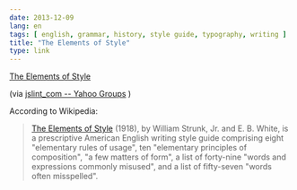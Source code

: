 ```yaml
---
date: 2013-12-09
lang: en
tags: [ english, grammar, history, style guide, typography, writing ]
title: "The Elements of Style"
type: link
---
```


[The Elements of Style](http://www.crockford.com/wrrrld/style.html)

(via [jslint_com -- Yahoo
Groups](http://groups.yahoo.com/neo/groups/jslint_com/conversations/topics/1996)
)

According to Wikipedia:

> [The Elements of
> Style](http://en.wikipedia.org/wiki/The_Elements_of_Style) (1918), by
> William Strunk, Jr. and E. B. White, is a prescriptive American
> English writing style guide comprising eight "elementary rules of
> usage", ten "elementary principles of composition", "a few matters of
> form", a list of forty-nine "words and expressions commonly misused",
> and a list of fifty-seven "words often misspelled".

